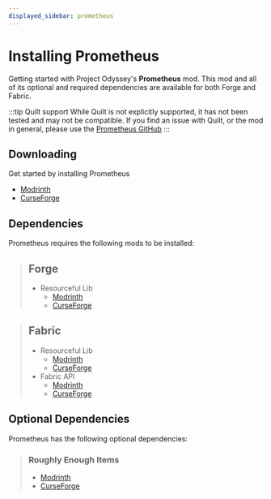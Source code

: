 ```yaml
---
displayed_sidebar: prometheus
---
```


# Installing Prometheus

Getting started with Project Odyssey's **Prometheus** mod. This mod and all of its optional
and required dependencies are available for both Forge and Fabric.

:::tip Quilt support
While Quilt is not explicitly supported, it has not been tested and may not be
compatible. If you find an issue with Quilt, or the mod in general, please use the
[Prometheus GitHub](https://github.com/terrarium-earth/Prometheus)
:::

## Downloading

Get started by installing Prometheus

- [Modrinth](https://modrinth.com/mod/prometheus)
- [CurseForge](https://www.curseforge.com/minecraft/mc-mods/prometheus)

## Dependencies

Prometheus requires the following mods to be installed:

> ## Forge
> - Resourceful Lib
>   - [Modrinth](https://modrinth.com/mod/resourceful-lib)
>   - [CurseForge](https://www.curseforge.com/minecraft/mc-mods/resourceful-lib)

> ## Fabric
> - Resourceful Lib
>   - [Modrinth](https://modrinth.com/mod/resourceful-lib)
>   - [CurseForge](https://www.curseforge.com/minecraft/mc-mods/resourceful-lib)
> - Fabric API
>   - [Modrinth](https://modrinth.com/mod/fabric-api)
>   - [CurseForge](https://www.curseforge.com/minecraft/mc-mods/fabric-api)

## Optional Dependencies

Prometheus has the following optional dependencies:

> ### Roughly Enough Items
> - [Modrinth](https://modrinth.com/mod/rei)
> - [CurseForge](https://www.curseforge.com/minecraft/mc-mods/roughly-enough-items)
